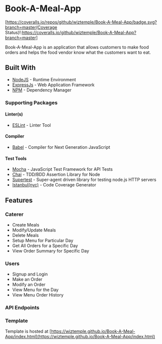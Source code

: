 # Book-A-Meal-App

[https://coveralls.io/repos/github/wiztemple/Book-A-Meal-App/badge.svg?branch=master(Coverage Status)!:https://coveralls.io/github/wiztemple/Book-A-Meal-App?branch=master]

Book-A-Meal-App is an application that allows customers to make food orders and helps the food vendor know what the customers want to eat.

## Built With

* [NodeJS](https://nodejs.org/) - Runtime Environment
* [ExpressJs](https://expressjs.com/) - Web Application Framework
* [NPM](https://www.npmjs.com/) - Dependency Manager

### Supporting Packages

#### Linter(s)

* [ESLint](https://eslint.org/) - Linter Tool

#### Compiler

* [Babel](https://eslint.org/) - Compiler for Next Generation JavaScript

#### Test Tools

* [Mocha](https://mochajs.org/) - JavaScript Test Framework for API Tests
* [Chai](http://chaijs.com/) - TDD/BDD Assertion Library for Node
* [Supertest](https://github.com/visionmedia/supertest) - Super-agent driven
  library for testing node.js HTTP servers
* [Istanbul(nyc)](https://istanbul.js.org/) - Code Coverage Generator

## Features

### Caterer
* Create Meals
* Modify/Update Meals
* Delete Meals
* Setup Menu for Particular Day
* Get All Orders for a Specific Day
* View Order Summary for Specific Day

### Users
* Signup and Login
* Make an Order
* Modify an Order
* View Menu for the Day
* View Menu Order History

### API Endpoints

####

### Template
Template is hosted at [https://wiztemple.github.io/Book-A-Meal-App/index.html](https://wiztemple.github.io/Book-A-Meal-App/index.html)
